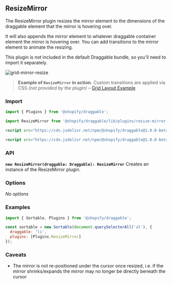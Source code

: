 ## ResizeMirror

The ResizeMirror plugin resizes the mirror element to the dimensions of the draggable element that the mirror is hovering over.

It will also appends the mirror element to whatever draggable container element the mirror is hovering over.
You can add transitions to the mirror element to animate the resizing.

This plugin is not included in the default Draggable bundle, so you'll need to import it separately.

![grid-mirror-resize](https://user-images.githubusercontent.com/643944/39401902-197a93d4-4b1f-11e8-8e2a-9c3070a6fb95.gif)

> **Example of `ResizeMirror` in action.** Custom transitions are applied via CSS _(not provided by the plugin)_ – [Grid Layout Example](https://shopify.github.io/draggable/examples/grid-layout.html)

### Import

```js
import { Plugins } from '@shopify/draggable';
```

```js
import ResizeMirror from '@shopify/draggable/lib/plugins/resize-mirror';
```

```html
<script src="https://cdn.jsdelivr.net/npm/@shopify/draggable@1.0.0-beta.6/lib/plugins.js"></script>
```

```html
<script src="https://cdn.jsdelivr.net/npm/@shopify/draggable@1.0.0-beta.6/lib/plugins/resize-mirror.js"></script>
```

### API

**`new ResizeMirror(draggable: Draggable): ResizeMirror`**
Creates an instance of the ResizeMirror plugin.

### Options

_No options_

### Examples

```js
import { Sortable, Plugins } from '@shopify/draggable';

const sortable = new Sortable(document.querySelectorAll('ul'), {
  draggable: 'li',
  plugins: [Plugins.ResizeMirror]
});
```

### Caveats

* The mirror is not re-positioned under the cursor once resized, i.e. if the mirror shrinks/expands the mirror may no longer be directly beneath the cursor

